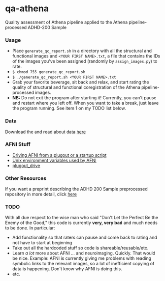 # qa-athena
Quality assessment of Athena pipeline applied to the Athena pipeline-processed ADHD-200 Sample

### Usage

* Place `generate_qc_report.sh` in a directory with all the structural and functional images and `<YOUR FIRST NAME>.txt`, a file that contains the IDs of the images you've been assigned (randomly by `assign_images.py`) to rate.
* `$ chmod 755 generate_qc_report.sh`
* `$ ./generate_qc_report.sh <YOUR FIRST NAME>.txt`
* Grab your favorite beverage, sit back and relax, and start rating the quality of structural and functional coregistration of the Athena pipeline-processed images.
* **NB:** Do not exit the program after starting it! Currently, you can't pause and restart where you left off. When you want to take a break, just leave the program running. See item 1 on my TODO list below.

### Data

Download the and read about data [here](http://www.nitrc.org/plugins/mwiki/index.php/neurobureau:AthenaPipeline)

### AFNI Stuff

* [Driving AFNI from a plugout or a startup script](https://afni.nimh.nih.gov/pub/dist/doc/program_help/README.driver.html)
* [Unix environment variables used by AFNI](https://afni.nimh.nih.gov/pub/dist/doc/program_help/README.environment.html)
* [plugout_drive](https://afni.nimh.nih.gov/pub/dist/doc/program_help/plugout_drive.html)

### Other Resources

If you want a preprint describing the ADHD 200 Sample preprocessed repository in more detail, click [here](http://biorxiv.org/content/biorxiv/early/2016/01/17/037044.full.pdf)

### TODO

With all due respect to the wise man who said "Don't Let the Perfect Be the Enemy of the Good," this code is currently **very, very bad** and much needs to be done. In particular:
* Add functionality so that raters can pause and come back to rating and not have to start at beginning
* Take out all the hardcoded stuff so code is shareable/reusable/etc.
* Learn *a lot* more about AFNI ... and neuroimaging. Quickly. That would be nice. Example: AFNI is currently giving me problems with reading symbolic links to the relevant images, so a lot of inefficient copying of data is happening. Don't know why AFNI is doing this.
* etc.


